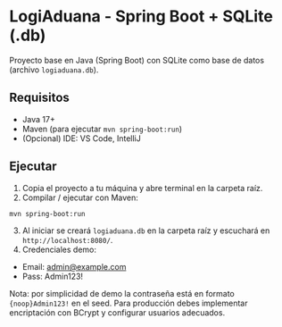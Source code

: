 
# LogiAduana - Spring Boot + SQLite (.db)

Proyecto base en Java (Spring Boot) con SQLite como base de datos (archivo `logiaduana.db`).

## Requisitos
- Java 17+
- Maven (para ejecutar `mvn spring-boot:run`)
- (Opcional) IDE: VS Code, IntelliJ

## Ejecutar
1. Copia el proyecto a tu máquina y abre terminal en la carpeta raíz.
2. Compilar / ejecutar con Maven:
```bash
mvn spring-boot:run
```
3. Al iniciar se creará `logiaduana.db` en la carpeta raíz y escuchará en `http://localhost:8080/`.
4. Credenciales demo:
- Email: admin@example.com
- Pass: Admin123!

Nota: por simplicidad de demo la contraseña está en formato `{noop}Admin123!` en el seed.
Para producción debes implementar encriptación con BCrypt y configurar usuarios adecuados.
